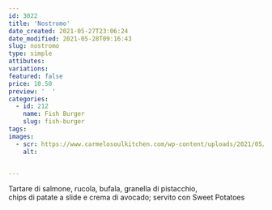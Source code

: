 ```yaml
---
id: 3022
title: 'Nostromo'
date_created: 2021-05-27T23:06:24
date_modified: 2021-05-28T09:16:43
slug: nostromo
type: simple
attibutes: 
variations:
featured: false
price: 10.50
preview: '  '
categories: 
  - id: 212
    name: Fish Burger
    slug: fish-burger
tags: 
images: 
  - scr: https://www.carmelosoulkitchen.com/wp-content/uploads/2021/05/NOSTROMO-fs8.png
    alt: 


---
```


<p>Tartare di salmone, rucola, bufala, granella di pistacchio,<br />
chips di patate a slide e crema di avocado; servito con Sweet Potatoes</p>

